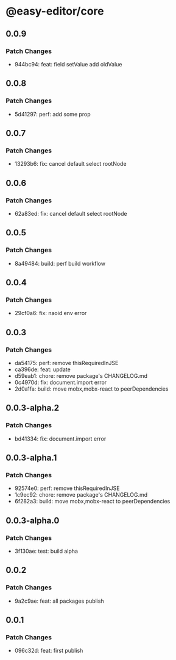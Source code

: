 # @easy-editor/core

## 0.0.9

### Patch Changes

- 944bc94: feat: field setValue add oldValue

## 0.0.8

### Patch Changes

- 5d41297: perf: add some prop

## 0.0.7

### Patch Changes

- 13293b6: fix: cancel default select rootNode

## 0.0.6

### Patch Changes

- 62a83ed: fix: cancel default select rootNode

## 0.0.5

### Patch Changes

- 8a49484: build: perf build workflow

## 0.0.4

### Patch Changes

- 29cf0a6: fix: naoid env error

## 0.0.3

### Patch Changes

- da54175: perf: remove thisRequiredInJSE
- ca396de: feat: update
- d59eab1: chore: remove package's CHANGELOG.md
- 0c4970d: fix: document.import error
- 2d0a1fa: build: move mobx,mobx-react to peerDependencies

## 0.0.3-alpha.2

### Patch Changes

- bd41334: fix: document.import error

## 0.0.3-alpha.1

### Patch Changes

- 92574e0: perf: remove thisRequiredInJSE
- 1c9ec92: chore: remove package's CHANGELOG.md
- 6f282a3: build: move mobx,mobx-react to peerDependencies

## 0.0.3-alpha.0

### Patch Changes

- 3f130ae: test: build alpha

## 0.0.2

### Patch Changes

- 9a2c9ae: feat: all packages publish

## 0.0.1

### Patch Changes

- 096c32d: feat: first publish
